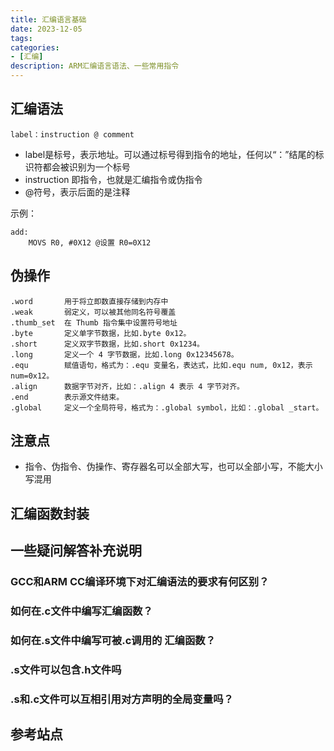 ```yaml
---
title: 汇编语言基础
date: 2023-12-05
tags:
categories:
- [汇编]
description: ARM汇编语言语法、一些常用指令
---
```



## 汇编语法

`label：instruction @ comment`
- label是标号，表示地址。可以通过标号得到指令的地址，任何以“：”结尾的标识符都会被识别为一个标号
- instruction 即指令，也就是汇编指令或伪指令
- @符号，表示后面的是注释

示例：
```
add:
    MOVS R0, #0X12 @设置 R0=0X12
```


## 伪操作

```
.word       用于将立即数直接存储到内存中
.weak       弱定义，可以被其他同名符号覆盖
.thumb_set  在 Thumb 指令集中设置符号地址
.byte       定义单字节数据，比如.byte 0x12。
.short      定义双字节数据，比如.short 0x1234。
.long       定义一个 4 字节数据，比如.long 0x12345678。
.equ        赋值语句，格式为：.equ 变量名，表达式，比如.equ num, 0x12，表示 num=0x12。
.align      数据字节对齐，比如：.align 4 表示 4 字节对齐。
.end        表示源文件结束。
.global     定义一个全局符号，格式为：.global symbol，比如：.global _start。
```


## 注意点

- 指令、伪指令、伪操作、寄存器名可以全部大写，也可以全部小写，不能大小写混用


## 汇编函数封装 


## 一些疑问解答补充说明

### GCC和ARM CC编译环境下对汇编语法的要求有何区别？
### 如何在.c文件中编写汇编函数？
### 如何在.s文件中编写可被.c调用的 汇编函数？
### .s文件可以包含.h文件吗
### .s和.c文件可以互相引用对方声明的全局变量吗？


## 参考站点

